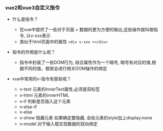### vue2和vue3自定义指令

- 什么是指令？
    - 在vue中提供了一些对于页面 + 数据的更为方便的输出,这些操作就叫做指令, 以v-xxx表示
    - 类似于html页面中的属性 `<div v-xxx ></div>`

- 指令的作用是什么呢？
    - 指令中封装了一些DOM行为, 结合属性作为一个暗号, 暗号有对应的值,根据不同的值，框架会进行相关DOM操作的绑定

- vue中常用的v-指令有那些呢？
    - v-text 元素的InnerText属性,必须是双标签
    - v-html 元素的innerHTML
    - v-if 判断是否插入这个元素
    - v-else-if
    - v-else
    - v-show 隐藏元素 如果确定要隐藏, 会给元素的style加上display:none
    - v-model 对于输入框实现数据的双向绑定
